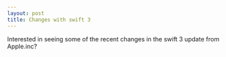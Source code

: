 ```yaml
---
layout: post
title: Changes with swift 3
---
```


Interested in seeing some of the recent changes in the swift 3 update from Apple.inc?
